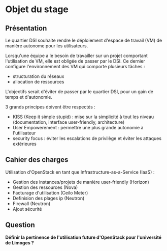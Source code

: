 # Objet du stage

## Présentation

Le quartier DSI souhaite rendre le déploiement d'espace de travail (VM) de manière autonome pour les utilisateurs.

Lorsqu'une équipe a le besoin de travailler sur un projet comportant l'utilisation de VM, elle est obligée de passer par le DSI. Ce dernier configure l'environnement des VM qui comporte plusieurs tâches :
- structuration du réseaux
- allocation de ressources

L'objectifs serait d'éviter de passer par le quartier DSI, pour un gain de temps et d'autonomie.

3 grands principes doivent être respectés :
- KISS (Keep it simple stupid) : mise sur la simplicité à tout les niveau (documentation, interface user-friendly, architecture) 
- User Empowerement : permettre une plus grande autonomie à l'utilisateur
- security focus : éviter les escalations de privilège et éviter les attaques extérieures



## Cahier des charges

Utilisation d'OpenStack en tant que Infrastructure-as-a-Service (IaaS) :

- Gestion des instances/projets de manière user-friendly (Horizon)
- Gestion des ressources (Nova)
- Facturage d'utilisation (Ceilo Meter)
- Definision des plages ip (Neutron)
- Firewall (Neutron)
- Ajout sécurité 


## Question

**Définir la pertinence de l'utilisation future d'OpenStack pour l'université de Limoges ?**

